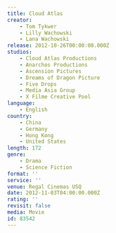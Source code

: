 ```yaml
---
title: Cloud Atlas
creator:
    - Tom Tykwer
    - Lilly Wachowski
    - Lana Wachowski
release: 2012-10-26T00:00:00.000Z
studios:
    - Cloud Atlas Productions
    - Anarchos Productions
    - Ascension Pictures
    - Dreams of Dragon Picture
    - Five Drops
    - Media Asia Group
    - X Filme Creative Pool
language:
    - English
country:
    - China
    - Germany
    - Hong Kong
    - United States
length: 172
genre:
    - Drama
    - Science Fiction
format: ''
service: ''
venue: Regal Cinemas USQ
date: 2012-11-03T04:00:00.000Z
rating: ''
revisit: false
media: Movie
id: 83542
---
```



